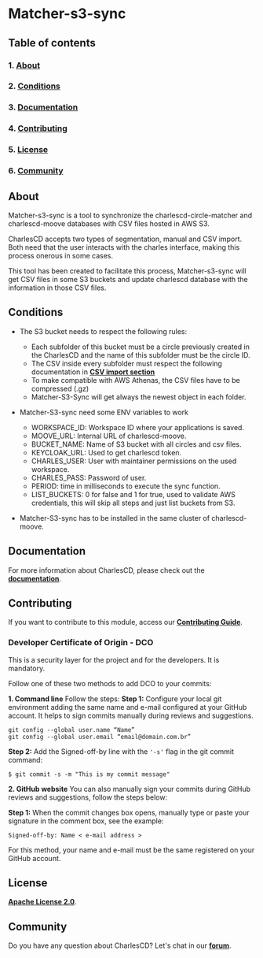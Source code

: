 # **Matcher-s3-sync**

## **Table of contents**
### 1. [**About**](#about)
### 2. [**Conditions**](#conditions)
### 3. [**Documentation**](#cocumentation)
### 4. [**Contributing**](#contributing)
### 5. [**License**](#license)
### 6. [**Community**](#community)

## **About**
Matcher-s3-sync is a tool to synchronize the charlescd-circle-matcher and charlescd-moove databases with CSV files hosted in AWS S3.

CharlesCD accepts two types of segmentation, manual and CSV import. Both need that the user interacts with the charles interface, making this process onerous in some cases.

This tool has been created to facilitate this process, Matcher-s3-sync will get CSV files in some S3 buckets and update charlescd database with the information in those CSV files.

## **Conditions**
 - The S3 bucket needs to respect the following rules:
    - Each subfolder of this bucket must be a circle previously created in the CharlesCD and the name of this subfolder must be the circle ID.
    - The CSV inside every subfolder must respect the following documentation in [**CSV import section**](https://docs.charlescd.io/reference/circles)
    - To make compatible with AWS Athenas, the CSV files have to be compressed (.gz)
    - Matcher-S3-Sync will get always the newest object in each folder.

 - Matcher-S3-sync need some ENV variables to work
    - WORKSPACE_ID: Workspace ID where your applications is saved.
    - MOOVE_URL: Internal URL of charlescd-moove.
    - BUCKET_NAME: Name of S3 bucket with all circles and csv files.
    - KEYCLOAK_URL: Used to get charlescd token.
    - CHARLES_USER: User with maintainer permissions on the used workspace.
    - CHARLES_PASS: Password of user.
    - PERIOD: time in milliseconds to execute the sync function.
    - LIST_BUCKETS: 0 for false and 1 for true, used to validate AWS credentials, this will skip all steps and just list buckets from S3.

 - Matcher-S3-sync has to be installed in the same cluster of charlescd-moove.

## **Documentation**

For more information about CharlesCD, please check out the [**documentation**](https://docs.charlescd.io/).

## **Contributing**

If you want to contribute to this module, access our [**Contributing Guide**](https://github.com/ZupIT/charlescd/blob/main/CONTRIBUTING.md).

### **Developer Certificate of Origin - DCO**

 This is a security layer for the project and for the developers. It is mandatory.
 
 Follow one of these two methods to add DCO to your commits:
 
**1. Command line**
 Follow the steps: 
 **Step 1:** Configure your local git environment adding the same name and e-mail configured at your GitHub account. It helps to sign commits manually during reviews and suggestions.

 ```
git config --global user.name “Name”
git config --global user.email “email@domain.com.br”
```
**Step 2:** Add the Signed-off-by line with the `'-s'` flag in the git commit command:

```
$ git commit -s -m "This is my commit message"
```

**2. GitHub website**
You can also manually sign your commits during GitHub reviews and suggestions, follow the steps below: 

**Step 1:** When the commit changes box opens, manually type or paste your signature in the comment box, see the example:

```
Signed-off-by: Name < e-mail address >
```

For this method, your name and e-mail must be the same registered on your GitHub account.

## **License**
[**Apache License 2.0**](https://github.com/ZupIT/charlescd/blob/main/LICENSE).

## **Community**

Do you have any question about CharlesCD? Let's chat in our [**forum**](https://forum.zup.com.br/). 
